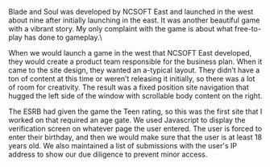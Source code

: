 Blade and Soul was developed by NCSOFT East and launched in the west about nine after initially launching in the east. It was another beautiful game with a vibrant story. My only complaint with the game is about what free-to-play has done to gameplay.\

When we would launch a game in the west that NCSOFT East developed, they would create a product team responsible for the business plan. When it came to the site design, they wanted an a-typical layout. They didn’t have a ton of content at this time or weren’t releasing it initially, so there was a lot of room for creativity. The result was a fixed position site navigation that hugged the left side of the window with scrollable body content on the right. 

The ESRB had given the game the Teen rating, so this was the first site that I worked on that required an age gate. We used Javascript to display the verification screen on whatever page the user entered. The user is forced to enter their birthday, and then we would make sure that the user is at least 18 years old. We also maintained a list of submissions with the user's IP address to show our due diligence to prevent minor access. 
